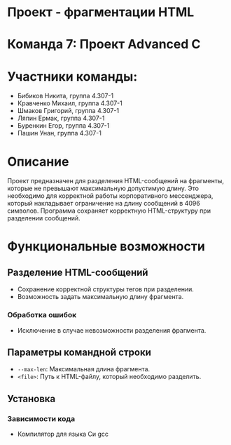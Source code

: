 # Проект - фрагментации HTML

# Команда 7: Проект Advanced C

# Участники команды:

- Бибиков Никита, группа 4.307-1
- Кравченко Михаил, группа 4.307-1
- Шмаков Григорий, группа 4.307-1
- Ляпин Ермак, группа 4.307-1
- Буренкин Егор, группа 4.307-1
- Пашин Унан, группа 4.307-1

# Описание
Проект предназначен для разделения HTML-сообщений на фрагменты, которые не превышают максимальную допустимую длину.
Это необходимо для корректной работы корпоративного мессенджера, который накладывает ограничение на длину сообщений в 4096 символов.
Программа сохраняет корректную HTML-структуру при разделении сообщений.

# Функциональные возможности

## Разделение HTML-сообщений

- Сохранение корректной структуры тегов при разделении.
- Возможность задать максимальную длину фрагмента.

### Обработка ошибок

- Исключение в случае невозможности разделения фрагмента.

## Параметры командной строки

- `--max-len`: Максимальная длина фрагмента.
- `<file>`: Путь к HTML-файлу, который необходимо разделить.

## Установка

### Зависимости кода

- Компилятор для языка Си gcc
